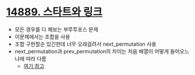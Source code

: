 # [14889. 스타트와 링크](https://www.acmicpc.net/problem/14889)

- 모든 경우를 다 해보는 부루투포스 문제
- 이문제에서는 조합을 사용
- 조합 구현할순 있긴한데 너무 오래걸려서 next_permutation 사용
- next_permutation과 prev_permutation의 차이는 처음 배열이 어떻게 들어오느냐에 따라 다름
    - [여기 참고](https://mjmjmj98.tistory.com/38)